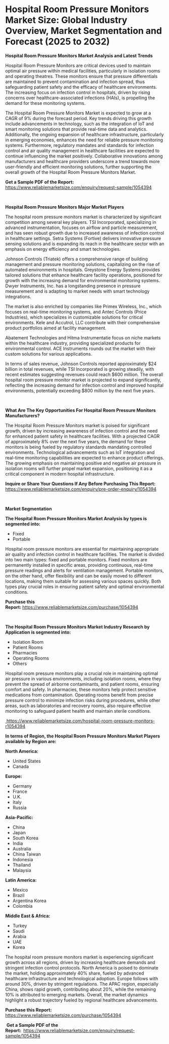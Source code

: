 <p><h1>Hospital Room Pressure Monitors Market Size: Global Industry Overview, Market Segmentation and Forecast (2025 to 2032)</h1></p><p><strong>Hospital Room Pressure Monitors Market Analysis and Latest Trends</strong></p>
<p><p>Hospital Room Pressure Monitors are critical devices used to maintain optimal air pressure within medical facilities, particularly in isolation rooms and operating theatres. These monitors ensure that pressure differentials are maintained to prevent contamination and infection spread, thus safeguarding patient safety and the efficacy of healthcare environments. The increasing focus on infection control in hospitals, driven by rising concerns over healthcare-associated infections (HAIs), is propelling the demand for these monitoring systems.</p><p>The Hospital Room Pressure Monitors Market is expected to grow at a CAGR of 9% during the forecast period. Key trends driving this growth include advancements in technology, such as the integration of IoT and smart monitoring solutions that provide real-time data and analytics. Additionally, the ongoing expansion of healthcare infrastructure, particularly in emerging economies, enhances the need for reliable pressure monitoring systems. Furthermore, regulatory mandates and standards for infection control and air quality management in healthcare facilities are expected to continue influencing the market positively. Collaborative innovations among manufacturers and healthcare providers underscore a trend towards more user-friendly and efficient monitoring solutions, further supporting the overall growth of the Hospital Room Pressure Monitors Market.</p></p>
<p><strong>Get a Sample PDF of the Report:&nbsp;</strong> <a href="https://www.reliablemarketsize.com/enquiry/request-sample/1054394?utm_campaign=3354&utm_medium=2&utm_source=Github&utm_content=ia&utm_term=13042025&utm_id=hospital-room-pressure-monitors">https://www.reliablemarketsize.com/enquiry/request-sample/1054394</a></p>
<p>&nbsp;</p>
<p><strong>Hospital Room Pressure Monitors Major Market Players</strong></p>
<p><p>The hospital room pressure monitors market is characterized by significant competition among several key players. TSI Incorporated, specializing in advanced instrumentation, focuses on airflow and particle measurement, and has seen robust growth due to increased awareness of infection control in healthcare settings. Setra Systems (Fortive) delivers innovative pressure sensing solutions and is expanding its reach in the healthcare sector with an emphasis on energy efficiency and smart technologies.</p><p>Johnson Controls (Triatek) offers a comprehensive range of building management and pressure monitoring solutions, capitalizing on the rise of automated environments in hospitals. Greystone Energy Systems provides tailored solutions that enhance healthcare facility operations, positioned for growth with the increasing demand for environmental monitoring systems. Dwyer Instruments, Inc. has a longstanding presence in pressure measurement and is adapting to market needs with smart technology integrations.</p><p>The market is also enriched by companies like Primex Wireless, Inc., which focuses on real-time monitoring systems, and Antec Controls (Price Industries), which specializes in customizable solutions for critical environments. Kele and Accutrol, LLC contribute with their comprehensive product portfolios aimed at facility management.</p><p>Abatement Technologies and Hitma Instrumentatie focus on niche markets within the healthcare industry, providing specialized products for environmental control. ACE Instruments rounds out the market with their custom solutions for various applications.</p><p>In terms of sales revenue, Johnson Controls reported approximately $24 billion in total revenues, while TSI Incorporated is growing steadily, with recent estimates suggesting revenues could reach $600 million. The overall hospital room pressure monitor market is projected to expand significantly, reflecting the increasing demand for infection control and improved hospital environments, potentially exceeding $800 million by the next five years.</p></p>
<p>&nbsp;</p>
<p><strong>What Are The Key Opportunities For Hospital Room Pressure Monitors Manufacturers?</strong></p>
<p><p>The Hospital Room Pressure Monitors market is poised for significant growth, driven by increasing awareness of infection control and the need for enhanced patient safety in healthcare facilities. With a projected CAGR of approximately 8% over the next five years, the demand for these monitors is being fueled by regulatory standards mandating controlled environments. Technological advancements such as IoT integration and real-time monitoring capabilities are expected to enhance product offerings. The growing emphasis on maintaining positive and negative air pressure in isolation rooms will further propel market expansion, positioning it as a critical component in modern hospital infrastructure.</p></p>
<p><strong>Inquire or Share Your Questions If Any Before Purchasing This Report:</strong> <a href="https://www.reliablemarketsize.com/enquiry/pre-order-enquiry/1054394?utm_campaign=3354&utm_medium=2&utm_source=Github&utm_content=ia&utm_term=13042025&utm_id=hospital-room-pressure-monitors">https://www.reliablemarketsize.com/enquiry/pre-order-enquiry/1054394</a></p>
<p>&nbsp;</p>
<p><strong>Market Segmentation</strong></p>
<p><strong>The Hospital Room Pressure Monitors Market Analysis by types is segmented into:</strong></p>
<p><ul><li>Fixed</li><li>Portable</li></ul></p>
<p><p>Hospital room pressure monitors are essential for maintaining appropriate air quality and infection control in healthcare facilities. The market is divided into two main types: fixed and portable monitors. Fixed monitors are permanently installed in specific areas, providing continuous, real-time pressure readings and alerts for ventilation management. Portable monitors, on the other hand, offer flexibility and can be easily moved to different locations, making them suitable for assessing various spaces quickly. Both types play crucial roles in ensuring patient safety and optimal environmental conditions.</p></p>
<p><strong>Purchase this Report:&nbsp;</strong><a href="https://www.reliablemarketsize.com/purchase/1054394?utm_campaign=3354&utm_medium=2&utm_source=Github&utm_content=ia&utm_term=13042025&utm_id=hospital-room-pressure-monitors">https://www.reliablemarketsize.com/purchase/1054394</a></p>
<p>&nbsp;</p>
<p><strong>The Hospital Room Pressure Monitors Market Industry Research by Application is segmented into:</strong></p>
<p><ul><li>Isolation Room</li><li>Patient Rooms</li><li>Pharmacies</li><li>Operating Rooms</li><li>Others</li></ul></p>
<p><p>Hospital room pressure monitors play a crucial role in maintaining optimal air pressure in various environments, including isolation rooms, where they prevent the spread of airborne contaminants, and patient rooms, ensuring comfort and safety. In pharmacies, these monitors help protect sensitive medications from contamination. Operating rooms benefit from precise pressure control to minimize infection risks during procedures, while other areas, such as laboratories and recovery rooms, also require effective monitoring to safeguard patient health and maintain sterile conditions.</p></p>
<p><a href="https://www.reliablemarketsize.com/hospital-room-pressure-monitors-r1054394?utm_campaign=3354&utm_medium=2&utm_source=Github&utm_content=ia&utm_term=13042025&utm_id=hospital-room-pressure-monitors">&nbsp;https://www.reliablemarketsize.com/hospital-room-pressure-monitors-r1054394</a></p>
<p><strong>In terms of Region, the Hospital Room Pressure Monitors Market Players available by Region are:</strong></p>
<p>
    <p> <strong> North America: </strong>
        <ul>
            <li>United States</li>
            <li>Canada</li>
        </ul>
        </p> 
    <p> <strong> Europe: </strong>
        <ul>
            <li>Germany</li>
            <li>France</li>
            <li>U.K.</li>
            <li>Italy</li>
            <li>Russia</li>
        </ul>
        </p> 
    <p> <strong> Asia-Pacific: </strong>
        <ul>
            <li>China</li>
            <li>Japan</li>
            <li>South Korea</li>
            <li>India</li>
            <li>Australia</li>
            <li>China Taiwan</li>
            <li>Indonesia</li>
            <li>Thailand</li>
            <li>Malaysia</li>
        </ul>
        </p> 
    <p> <strong> Latin America: </strong>
        <ul>
            <li>Mexico</li>
            <li>Brazil</li>
            <li>Argentina Korea</li>
            <li>Colombia</li>
        </ul>
        </p> 
    <p> <strong> Middle East & Africa: </strong>
        <ul>
            <li>Turkey</li>
            <li>Saudi</li>
            <li>Arabia</li>
            <li>UAE</li>
            <li>Korea</li>
        </ul>
    </p>
    </p>
<p><p>The hospital room pressure monitors market is experiencing significant growth across all regions, driven by increasing healthcare demands and stringent infection control protocols. North America is poised to dominate the market, holding approximately 40% share, fueled by advanced healthcare infrastructure and technological adoption. Europe follows with around 30%, driven by stringent regulations. The APAC region, especially China, shows rapid growth, contributing about 20%, while the remaining 10% is attributed to emerging markets. Overall, the market dynamics highlight a robust trajectory fueled by regional healthcare advancements.</p></p>
<p><strong>Purchase this Report: </strong><a href="https://www.reliablemarketsize.com/purchase/1054394?utm_campaign=3354&utm_medium=2&utm_source=Github&utm_content=ia&utm_term=13042025&utm_id=hospital-room-pressure-monitors">https://www.reliablemarketsize.com/purchase/1054394</a></p>
<p>&nbsp;<strong>Get a Sample PDF of the Report:&nbsp;&nbsp;</strong><a href="https://www.reliablemarketsize.com/enquiry/request-sample/1054394?utm_campaign=3354&utm_medium=2&utm_source=Github&utm_content=ia&utm_term=13042025&utm_id=hospital-room-pressure-monitors">https://www.reliablemarketsize.com/enquiry/request-sample/1054394</a></p>
<p><strong></strong></p>
<p><p></p><p></p><p></p></p>
